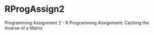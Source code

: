 # RProgAssign2
Programming Assignment 2 - R Programming
Assignment: Caching the Inverse of a Matrix
